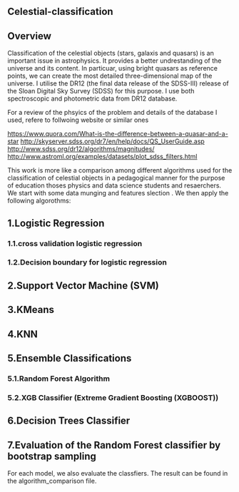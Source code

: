 ## Celestial-classification

## Overview

Classification of the celestial objects (stars, galaxis and quasars) is an important issue in astrophysics. It provides a better undrestanding of the universe and its content. In particuar, using bright quasars as reference points, we can create the most detailed three-dimensional map of the universe. 
I utilise the DR12 (the final data release of the SDSS-III) release of the Sloan Digital Sky Survey (SDSS) for this purpose. I use both spectroscopic and photometric data from DR12 database.

For a review of the phsyics of the problem and details of the database I used, refere to follwoing website or similar ones

https://www.quora.com/What-is-the-difference-between-a-quasar-and-a-star http://skyserver.sdss.org/dr7/en/help/docs/QS_UserGuide.asp
http://www.sdss.org/dr12/algorithms/magnitudes/
http://www.astroml.org/examples/datasets/plot_sdss_filters.html

This work is more like a comparison among different algorithms used for the classification of celestial objects in a pedagogical manner for the purpose of education thoses physics and data science students and resaerchers. We start with some data munging and features slection . We then apply the following algorothms:
## 1.Logistic Regression
  ### 1.1.cross validation logistic regression
  ### 1.2.Decision boundary for logistic regression
## 2.Support Vector Machine (SVM)
## 3.KMeans
## 4.KNN 
## 5.Ensemble Classifications
  ### 5.1.Random Forest Algorithm
  ### 5.2.XGB Classifier (Extreme Gradient Boosting (XGBOOST))
## 6.Decision Trees Classifier
## 7.Evaluation of the Random Forest classifier by bootstrap sampling

For each model, we also evaluate the classfiers. The result can be found in the algorithm_comparison file.









